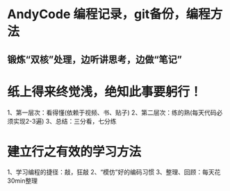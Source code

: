 # AndyCode 编程记录，git备份，编程方法

## 锻炼“双核”处理，边听讲思考，边做“笔记”
# 纸上得来终觉浅，绝知此事要躬行！
1、第一层次：看得懂(依赖于视频、书、贴子)
2、第二层次：练的熟(每天代码必须实现2-3遍)
3、总结：三分看，七分练

# 建立行之有效的学习方法
1、学习编程的捷径：敲，狂敲
2、“模仿”好的编码习惯
3、整理、回顾：每天花30min整理
